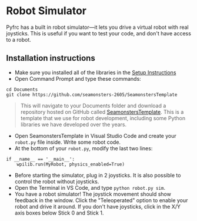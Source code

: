 # Robot Simulator

Pyfrc has a built in robot simulator&mdash;it lets you drive a virtual robot with real joysticks. This is useful if you want to test your code, and don't have access to a robot.

## Installation instructions
- Make sure you installed all of the libraries in the [Setup Instructions](../setup#install-python-libraries)
- Open Command Prompt and type these commands:
```
cd Documents
git clone https://github.com/seamonsters-2605/SeamonstersTemplate
```
> This will navigate to your Documents folder and download a repository hosted on GitHub called [SeamonstersTemplate](https://github.com/seamonsters-2605/SeamonstersTemplate). This is a template that we use for robot development, including some Python libraries we have developed over the years.
- Open SeamonstersTemplate in Visual Studio Code and create your `robot.py` file inside. Write some robot code.
- At the bottom of your `robot.py`, modify the last two lines:
```
if __name__ == '__main__':
    wpilib.run(MyRobot, physics_enabled=True)
```
- Before starting the simulator, plug in 2 joysticks. It is also possible to control the robot without joysticks.
- Open the Terminal in VS Code, and type `python robot.py sim`.
- You have a robot simulator! The joystick movement should show feedback in the window. Click the "Teleoperated" option to enable your robot and drive it around. If you don't have joysticks, click in the X/Y axis boxes below Stick 0 and Stick 1.
